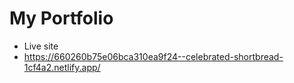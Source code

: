# My Portfolio

- Live site
- https://660260b75e06bca310ea9f24--celebrated-shortbread-1cf4a2.netlify.app/
